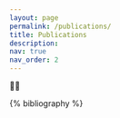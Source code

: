 ```yaml
---
layout: page
permalink: /publications/
title: Publications
description:
nav: true
nav_order: 2
---
```


😶‍🌫️

<div class="publications">

{% bibliography %}

</div>
